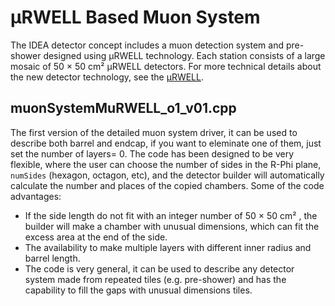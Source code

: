 # µRWELL Based Muon System

The IDEA detector concept includes a muon detection system and pre-shower designed using µRWELL technology. Each station consists of a large mosaic of 50 × 50 cm² µRWELL detectors. For more technical details about the new detector technology, see the [µRWELL](https://iopscience.iop.org/article/10.1088/1748-0221/10/02/P02008).

## muonSystemMuRWELL_o1_v01.cpp
The first version of the detailed muon system driver, it can be used to describe both barrel and endcap, if you want to eleminate one of them, just set the number of layers= 0.
The code has been designed to be very flexible, where the user can choose the number of sides in the R-Phi plane, `numSides` (hexagon, octagon, etc), and the detector builder will automatically calculate the number and places of the copied chambers. Some of the code advantages: 
 * If the side length do not fit with an integer number of 50 × 50 cm² , the builder will make a chamber with unusual dimensions, which can fit the excess area at the end of the side.
 * The availability to make multiple layers with different inner radius and barrel length.
 * The code is very general, it can be used to describe any detector system made from repeated tiles (e.g. pre-shower) and has the capability to fill the gaps with unusual dimensions tiles.
